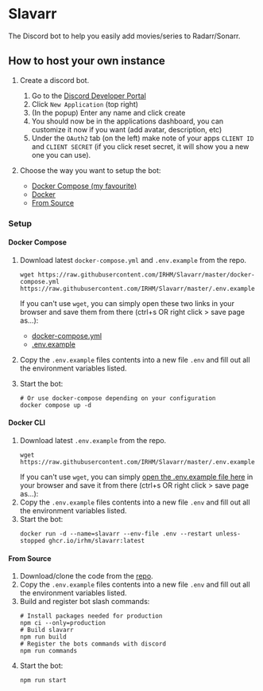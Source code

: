 # Slavarr

The Discord bot to help you easily add movies/series to Radarr/Sonarr.

## How to host your own instance

1. Create a discord bot.
   1. Go to the [Discord Developer Portal](https://discord.com/developers/applications/)
   2. Click `New Application` (top right)
   3. (In the popup) Enter any name and click create
   4. You should now be in the applications dashboard, you can customize it now if you want (add avatar, description, etc)
   5. Under the `OAuth2` tab (on the left) make note of your apps `CLIENT ID` and `CLIENT SECRET` (if you click reset secret, it will show you a new one you can use).
2. Choose the way you want to setup the bot:
     
     - [Docker Compose (my favourite)](#docker-compose)
     - [Docker](#docker-cli)
     - [From Source](#from-source)

### Setup

#### Docker Compose

1. Download latest `docker-compose.yml` and `.env.example` from the repo.
   ```
   wget https://raw.githubusercontent.com/IRHM/Slavarr/master/docker-compose.yml https://raw.githubusercontent.com/IRHM/Slavarr/master/.env.example
   ```
   If you can't use `wget`, you can simply open these two links in your browser and save them from there (ctrl+s OR right click > save page as...):
   
      - [docker-compose.yml](https://raw.githubusercontent.com/IRHM/Slavarr/master/docker-compose.yml)
      - [.env.example](https://raw.githubusercontent.com/IRHM/Slavarr/master/.env.example)
2. Copy the `.env.example` files contents into a new file `.env` and fill out all the environment variables listed.
3. Start the bot:
   ```
   # Or use docker-compose depending on your configuration
   docker compose up -d
   ```

#### Docker CLI

1. Download latest `.env.example` from the repo.
   ```
   wget https://raw.githubusercontent.com/IRHM/Slavarr/master/.env.example
   ```
   If you can't use `wget`, you can simply [open the .env.example file here](https://raw.githubusercontent.com/IRHM/Slavarr/master/.env.example) in your browser and save it from there (ctrl+s OR right click > save page as...):
2. Copy the `.env.example` files contents into a new file `.env` and fill out all the environment variables listed.
3. Start the bot:
   ```
   docker run -d --name=slavarr --env-file .env --restart unless-stopped ghcr.io/irhm/slavarr:latest
   ```

#### From Source

1. Download/clone the code from the [repo](https://github.com/IRHM/Slavarr).
2. Copy the `.env.example` files contents into a new file `.env` and fill out all the environment variables listed.
3. Build and register bot slash commands:
   ```
   # Install packages needed for production
   npm ci --only=production
   # Build slavarr
   npm run build
   # Register the bots commands with discord
   npm run commands
   ```
4. Start the bot:
   ```
   npm run start
   ```


